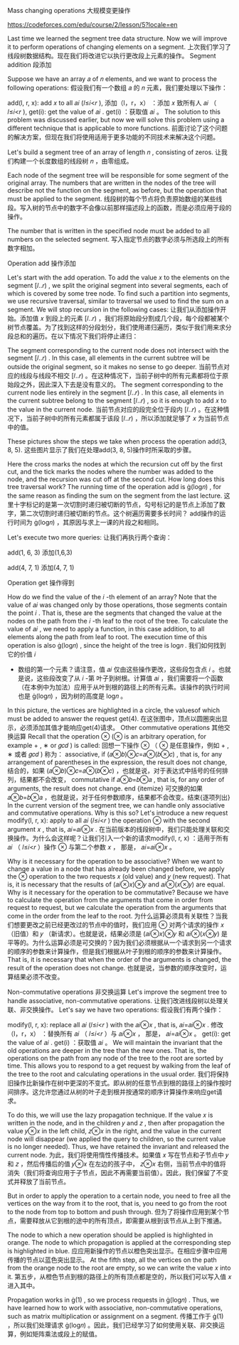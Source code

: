 Mass changing operations  大规模变更操作

https://codeforces.com/edu/course/2/lesson/5?locale=en

Last time we learned the segment tree data structure. Now we will improve it to perform operations of changing elements on a segment.
上次我们学习了线段树数据结构。现在我们将改进它以执行更改段上元素的操作。
Segment addition  段添加

Suppose we have an array 𝑎
 of 𝑛
 elements, and we want to process the following operations:
假设我们有一个数组 𝑎
 的 𝑛
 元素，我们要处理以下操作：

add(l, r, x): add 𝑥
 to all 𝑎𝑖
 (𝑙≤𝑖<𝑟
),
添加（l，r，x） ：添加 𝑥
 致所有人 𝑎𝑖
 （ 𝑙≤𝑖<𝑟
 ),
get(i): get the value of 𝑎𝑖
.
get(i) ：获取值 𝑎𝑖
 。
The solution to this problem was discussed earlier, but now we will solve this problem using a different technique that is applicable to more functions.
前面讨论了这个问题的解决方案，但现在我们将使用适用于更多功能的不同技术来解决这个问题。

Let's build a segment tree of an array of length 𝑛
, consisting of zeros.
让我们构建一个长度数组的线段树 𝑛
 ，由零组成。


Each node of the segment tree will be responsible for some segment of the original array. The numbers that are written in the nodes of the tree will describe not the function on the segment, as before, but the operation that must be applied to the segment.
线段树的每个节点将负责原始数组的某些线段。写入树的节点中的数字不会像以前那样描述段上的函数，而是必须应用于段的操作。


The number that is written in the specified node must be added to all numbers on the selected segment.
写入指定节点的数字必须与所选段上的所有数字相加。

Operation add  操作添加

Let's start with the add operation. To add the value 𝑥
 to the elements on the segment [𝑙..𝑟)
, we split the original segment into several segments, each of which is covered by some tree node. To find such a partition into segments, we use recursive traversal, similar to traversal we used to find the sum on a segment. We will stop recursion in the following cases:
让我们从添加操作开始。添加值 𝑥
 到段上的元素 [𝑙..𝑟)
 ，我们将原始段分割成几个段，每个段都被某个树节点覆盖。为了找到这样的分段划分，我们使用递归遍历，类似于我们用来求分段总和的遍历。在以下情况下我们将停止递归：

The segment corresponding to the current node does not intersect with the segment [𝑙..𝑟)
. In this case, all elements in the current subtree will be outside the original segment, so it makes no sense to go deeper.
当前节点对应的线段与线段不相交 [𝑙..𝑟)
 。在这种情况下，当前子树中的所有元素都将位于原始段之外，因此深入下去是没有意义的。
The segment corresponding to the current node lies entirely in the segment [𝑙..𝑟)
. In this case, all elements in the current subtree belong to the segment [𝑙..𝑟)
, so it is enough to add 𝑥
 to the value in the current node.
当前节点对应的段完全位于段内 [𝑙..𝑟)
 。在这种情况下，当前子树中的所有元素都属于该段 [𝑙..𝑟)
 ，所以添加就足够了 𝑥
 为当前节点中的值。

These pictures show the steps we take when process the operation add(3, 8, 5).
这些图片显示了我们在处理add(3, 8, 5)操作时所采取的步骤。



Here the cross marks the nodes at which the recursion cut off by the first cut, and the tick marks the nodes where the number was added to the node, and the recursion was cut off at the second cut. How long does this tree traversal work? The running time of the operation add is (log𝑛)
, for the same reason as finding the sum on the segment from the last lecture.
这里十字标记的是第一次切割时递归被切断的节点，勾号标记的是节点上添加了数字，第二次切割时递归被切断的节点。这个树遍历需要多长时间？ add操作的运行时间为 (log𝑛)
 ，其原因与求上一课的片段之和相同。

Let's execute two more queries:
让我们再执行两个查询：


add(1, 6, 3)  添加(1,6,3)



add(4, 7, 1)  添加(4, 7, 1)

Operation get  操作得到

How do we find the value of the 𝑖
-th element of an array? Note that the value of 𝑎𝑖
 was changed only by those operations, those segments contain the point 𝑖
. That is, these are the segments that changed the value at the nodes on the path from the 𝑖
-th leaf to the root of the tree. To calculate the value of 𝑎𝑖
, we need to apply a function, in this case addition, to all elements along the path from leaf to root. The execution time of this operation is also (log𝑛)
, since the height of the tree is log𝑛
.
我们如何找到它的价值 𝑖
 - 数组的第一个元素？请注意，值 𝑎𝑖
 仅由这些操作更改，这些段包含点 𝑖
 。也就是说，这些段改变了从 𝑖
 -第 叶子到树根。计算值 𝑎𝑖
 ，我们需要将一个函数（在本例中为加法）应用于从叶到根的路径上的所有元素。该操作的执行时间也是 (log𝑛)
 ，因为树的高度是 log𝑛
 。

In this picture, the vertices are highlighted in a circle, the values ​​of which must be added to answer the request get(4).
在这张图中，顶点以圆圈突出显示，必须添加其值才能响应get(4)请求。
Other commutative operations
其他交换运算
Recall that the operation ⊗
 (⊗
 is an arbitrary operation, for example +
, ∗
 or 𝑔𝑐𝑑
) is called:
回想一下操作 ⊗
 （ ⊗
 是任意操作，例如 +
 , ∗
 或者 𝑔𝑐𝑑
 ) 称为：
associative, if (𝑎⊗𝑏)⊗𝑐=𝑎⊗(𝑏⊗𝑐)
, that is, for any arrangement of parentheses in the expression, the result does not change,
结合的，如果 (𝑎⊗𝑏)⊗𝑐=𝑎⊗(𝑏⊗𝑐)
 ，也就是说，对于表达式中括号的任何排列，结果都不会改变，
commutative if 𝑎⊗𝑏=𝑏⊗𝑎
, that is, for any order of arguments, the result does not change. end {itemize}
可交换的如果 𝑎⊗𝑏=𝑏⊗𝑎
 ，也就是说，对于任何参数顺序，结果都不会改变。结束{逐项列出}
In the current version of the segment tree, we can handle only associative and commutative operations. Why is this so? Let's introduce a new request modify(l, r, x): apply to all 𝑎𝑖
 (𝑙≤𝑖<𝑟
) the operation ⊗
 with the second argument 𝑥
, that is, 𝑎𝑖=𝑎𝑖⊗𝑥
.
在当前版本的线段树中，我们只能处理关联和交换操作。为什么会这样呢？让我们引入一个新的请求modify(l, r, x) ：适用于所有 𝑎𝑖
 （ 𝑙≤𝑖<𝑟
 ）操作 ⊗
 与第二个参数 𝑥
 ， 那是， 𝑎𝑖=𝑎𝑖⊗𝑥
 。

Why is it necessary for the operation to be associative? When we want to change a value in a node that has already been changed before, we apply the ⊗
 operation to the two requests 𝑥
 (old value) and 𝑦
 (new request). That is, it is necessary that the results of (𝑎𝑖⊗𝑥)⊗𝑦
 and 𝑎𝑖⊗(𝑥⊗𝑦)
 are equal. Why is it necessary for the operation to be commutative? Because we have to calculate the operation from the arguments that come in order from request to request, but we calculate the operation from the arguments that come in the order from the leaf to the root.
为什么运算必须具有关联性？当我们想要更改之前已经更改过的节点中的值时，我们应用 ⊗
 对两个请求的操作 𝑥
 （旧值）和 𝑦
 （新请求）。也就是说，结果必须是 (𝑎𝑖⊗𝑥)⊗𝑦
 和 𝑎𝑖⊗(𝑥⊗𝑦)
 是平等的。为什么运算必须是可交换的？因为我们必须根据从一个请求到另一个请求的顺序的参数来计算操作，但是我们根据从叶子到根的顺序的参数来计算操作。
That is, it is necessary that when the order of the arguments is changed, the result of the operation does not change.
也就是说，当参数的顺序改变时，运算结果必须不改变。

Non-commutative operations
非交换运算
Let's improve the segment tree to handle associative, non-commutative operations.
让我们改进线段树以处理关联、非交换操作。
Let's say we have two operations:
假设我们有两个操作：

modify(l, r, x): replace all 𝑎𝑖
 (𝑙≤𝑖<𝑟
) with the 𝑎𝑖⊗𝑥
, that is, 𝑎𝑖=𝑎𝑖⊗𝑥
.
修改（l，r，x） ：替换所有 𝑎𝑖
 （ 𝑙≤𝑖<𝑟
 ）与 𝑎𝑖⊗𝑥
 ， 那是， 𝑎𝑖=𝑎𝑖⊗𝑥
 。
get(i): get the value of 𝑎𝑖
.
get(i) ：获取值 𝑎𝑖
 。
We will maintain the invariant that the old operations are deeper in the tree than the new ones. That is, the operations on the path from any node of the tree to the root are sorted by time. This allows you to respond to a get request by walking from the leaf of the tree to the root and calculating operations in the usual order.
我们将保持旧操作比新操作在树中更深的不变式。即从树的任意节点到根的路径上的操作按时间排序。这允许您通过从树的叶子走到根并按通常的顺序计算操作来响应get请求。


To do this, we will use the lazy propagation technique. If the value 𝑥
 is written in the node, and in the children 𝑦
 and 𝑧
, then after propagation the value 𝑦⊗𝑥
 in the left child, 𝑧⊗𝑥
 in the right, and the value in the current node will disappear (we applied the query to children, so the current value is no longer needed). Thus, we have retained the invariant and released the current node.
为此，我们将使用惰性传播技术。如果值 𝑥
 写在节点和子节点中 𝑦
 和 𝑧
 ，然后传播后的值 𝑦⊗𝑥
 在左边的孩子中， 𝑧⊗𝑥
 右侧，当前节点中的值将消失（我们将查询应用于子节点，因此不再需要当前值）。因此，我们保留了不变式并释放了当前节点。


But in order to apply the operation to a certain node, you need to free all the vertices on the way from it to the root, that is, you need to go from the root to the node from top to bottom and push through.
但为了将操作应用到某个节点，需要释放从它到根的途中的所有顶点，即需要从根到该节点从上到下推通。


The node to which a new operation should be applied is highlighted in orange. The node to which propagation is applied at the corresponding step is highlighted in blue.
应应用新操作的节点以橙色突出显示。在相应步骤中应用传播的节点以蓝色突出显示。
At the fifth step, all the vertices on the path from the orange node to the root are empty, so we can write the value 𝑥
 into it.
第五步，从橙色节点到根的路径上的所有顶点都是空的，所以我们可以写入值 𝑥
 进入其中。

Propagation works in (1)
, so we process requests in (log𝑛)
. Thus, we have learned how to work with associative, non-commutative operations, such as matrix multiplication or assignment on a segment.
传播工作于 (1)
 ，所以我们处理请求 (log𝑛)
 。因此，我们已经学习了如何使用关联、非交换运算，例如矩阵乘法或段上的赋值。

